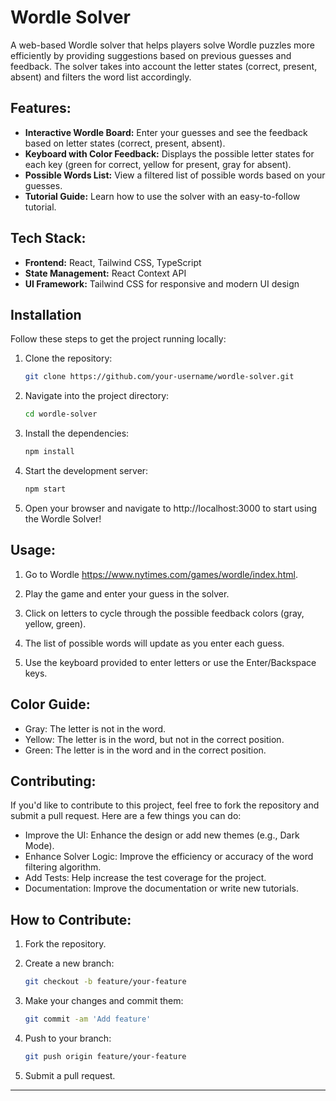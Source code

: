 # Wordle Solver

A web-based Wordle solver that helps players solve Wordle puzzles more efficiently by providing suggestions based on previous guesses and feedback. The solver takes into account the letter states (correct, present, absent) and filters the word list accordingly.

## Features:

- **Interactive Wordle Board:** Enter your guesses and see the feedback based on letter states (correct, present, absent).
- **Keyboard with Color Feedback:** Displays the possible letter states for each key (green for correct, yellow for present, gray for absent).
- **Possible Words List:** View a filtered list of possible words based on your guesses.
- **Tutorial Guide:** Learn how to use the solver with an easy-to-follow tutorial.

## Tech Stack:

- **Frontend:** React, Tailwind CSS, TypeScript
- **State Management:** React Context API
- **UI Framework:** Tailwind CSS for responsive and modern UI design

## Installation

Follow these steps to get the project running locally:

1. Clone the repository:

   ```bash
   git clone https://github.com/your-username/wordle-solver.git

2. Navigate into the project directory:

   ```bash
   cd wordle-solver

3. Install the dependencies:

   ```bash
   npm install

4. Start the development server:

   ```bash
   npm start

5. Open your browser and navigate to http://localhost:3000 to start using the Wordle Solver!

## Usage:

1. Go to Wordle https://www.nytimes.com/games/wordle/index.html.

2. Play the game and enter your guess in the solver.

3. Click on letters to cycle through the possible feedback colors (gray, yellow, green).

4. The list of possible words will update as you enter each guess.

5. Use the keyboard provided to enter letters or use the Enter/Backspace keys.

## Color Guide:

- Gray: The letter is not in the word.
- Yellow: The letter is in the word, but not in the correct position.
- Green: The letter is in the word and in the correct position.

## Contributing:

If you'd like to contribute to this project, feel free to fork the repository and submit a pull request. Here are a few things you can do:

- Improve the UI: Enhance the design or add new themes (e.g., Dark Mode).
- Enhance Solver Logic: Improve the efficiency or accuracy of the word filtering algorithm.
- Add Tests: Help increase the test coverage for the project.
- Documentation: Improve the documentation or write new tutorials.

## How to Contribute:

1. Fork the repository.

2. Create a new branch:

   ```bash
   git checkout -b feature/your-feature

3. Make your changes and commit them:

   ```bash
   git commit -am 'Add feature'

4. Push to your branch:

   ```bash
   git push origin feature/your-feature

5. Submit a pull request.

-------------------------------------------------------------------------------------------------------------------------------------